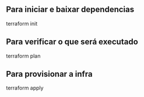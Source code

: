 ## Para iniciar e baixar dependencias
terraform init

## Para verificar o que será executado
terraform plan

## Para provisionar a infra
terraform apply